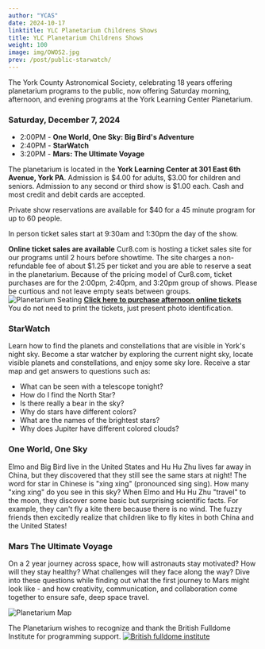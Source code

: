 ```yaml
---
author: "YCAS"
date: 2024-10-17
linktitle: YLC Planetarium Childrens Shows
title: YLC Planetarium Childrens Shows
weight: 100
image: img/OWOS2.jpg
prev: /post/public-starwatch/
---
```

The York County Astronomical Society, celebrating 18 years offering planetarium programs to the public, now offering Saturday morning, afternoon, and evening programs at the York Learning Center Planetarium. 

### Saturday, December 7, 2024 

* 2:00PM - **One World, One Sky: Big Bird's Adventure**<br>
* 2:40PM - **StarWatch**<br>
* 3:20PM - **Mars: The Ultimate Voyage**

The planetarium is located in the **York Learning Center at 301 East 6th Avenue, York PA**. Admission is $4.00 for adults, $3.00 for children and seniors. Admission to any second or third show is $1.00 each. Cash and most credit and debit cards are accepted. 

Private show reservations are available for $40 for a 45 minute program for up to 60 people.

In person ticket sales start at 9:30am and 1:30pm the day of the show. 

**Online ticket sales are available**
Cur8.com is hosting a ticket sales site for our programs until 2 hours before showtime. The site charges a non-refundable fee of about $1.25 per ticket and you are able to reserve a seat in the planetarium. Because of the pricing model of Cur8.com, ticket purchases are for the 2:00pm, 2:40pm, and 3:20pm group of shows.
Please be curtious and not leave empty seats between groups.
![Planetarium Seating](../../img/seating.png "YLC Planetarium seating")
**[Click here to purchase afternoon online tickets](https://cur8.com/17107/project/127370)**<br>
You do not need to print the tickets, just present photo identification.

### StarWatch
Learn how to find the planets and constellations that are visible in York's night sky. Become a star watcher by exploring the current night sky, locate visible planets and constellations, and enjoy some sky lore. Receive a star map and get answers to questions such as:<br>
* What can be seen with a telescope tonight?<br>
* How do I find the North Star?<br>
* Is there really a bear in the sky?<br>
* Why do stars have different colors?<br>
* What are the names of the brightest stars?<br>
* Why does Jupiter have different colored clouds?<br>

### One World, One Sky
Elmo and Big Bird live in the United States and Hu Hu Zhu lives far away in China, but they discovered that they still see the same stars at night! The word for star in Chinese is "xing xing" (pronounced sing sing). How many "xing xing" do you see in this sky?
When Elmo and Hu Hu Zhu "travel" to the moon, they discover some basic but surprising scientific facts. For example, they can't fly a kite there because there is no wind. The fuzzy friends then excitedly realize that children like to fly kites in both China and the United States!

### Mars The Ultimate Voyage
On a 2 year journey across space, how will astronauts stay motivated?  How will they stay healthy?  What challenges will they face along the way? Dive into these questions while finding out what the first journey to Mars might look like - and how creativity, communication, and collaboration come together to ensure safe, deep space travel.

![Planetarium Map](../../img/YLCParking.png "York Learning Center Planetarium")

The Planetarium wishes to recognize and thank the British Fulldome Institute for programming support.
<a href="https://www.facebook.com/BritishFulldomeInstitute/" target="_blank"><img src="../../img/BFI.png"  title="British fulldome institute"/></a>

